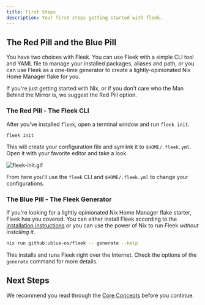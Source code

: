 ```yaml
---
title: First Steps
description: Your first steps getting started with fleek.
---
```


## The Red Pill and the Blue Pill

You have two choices with Fleek. You can use Fleek with a simple CLI tool and YAML file to manage your installed packages, aliases and path, or you can use Fleek as a one-time generator to create a lightly-opinionated Nix Home Manager flake for you.

If you're just getting started with Nix, or if you don't care who the Man Behind the Mirror is, we suggest the Red Pill option.

### The Red Pill - The Fleek CLI

After you've installed `fleek`, open a terminal window and run `fleek init`.

```shell
fleek init
```

This will create your configuration file and symlink it to `$HOME/.fleek.yml`. Open it with your favorite editor and take a look.

![fleek-init.gif](/fleek-init.gif)

From here you'll use the `fleek` CLI and `$HOME/.fleek.yml` to change your configurations.

### The Blue Pill - The Fleek Generator

If you're looking for a lightly opinionated Nix Home Manager flake starter, Fleek has you covered. You can either install Fleek according to the [installation instructions](/docs/installation) or you can use the power of Nix to run Fleek *without installing it*.

```bash
nix run github:ublue-os/fleek -- generate --help
```

This installs and runs Fleek right over the Internet. Check the options of the `generate` command for more details.

## Next Steps

We recommend you read through the [Core Concepts](/docs/bling) before you continue.
